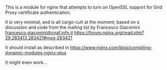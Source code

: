 
This is a module for nginx that attempts to turn on OpenSSL support for Grid Proxy certificate authentication. 

It is very minimal, and is all cargo-cult at the moment; based on a discussion and code from the mailing list by Francesco Giacomini 
<francesco.giacomini@cnaf.infn.it>
    https://forum.nginx.org/read.php?29,283413,283421#msg-283421

It should install as described in
   https://www.nginx.com/blog/compiling-dynamic-modules-nginx-plus

It might even work...

